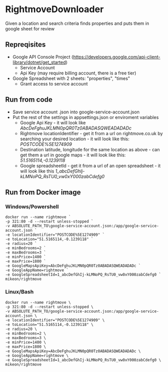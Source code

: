 # RightmoveDownloader

Given a location and search criteria finds properties and puts them in google sheet for review


## Repreqisites
- Google API Console Project (https://developers.google.com/api-client-library/dotnet/get_started)
  - Service Account
  - Api Key (may require billing account, there is a free tier)
- Google Spreadsheet with 2 sheets: "properties", "times"
  - Grant access to service account
  
## Run from code
- Save service account .json into google-service-account.json
- Put the rest of the settings in appsettings.json or enviroment variables
  - Google Api Key - it will look like *AbcDeFghuJKLMN0pQR0Tz0ABADASQWEADADADc*
  - Rightmove locationIdentifier - get it from a url on rightmove.co.uk by searching your desired location - it will look like this: *POSTCODE%5E1274909*
  - Destination latitude, longitude for the same location as above - can get them a url in google maps - it will look like this: *51.5165114,-0.1239118*
  - Google spreadsheetId - get it from a url of an open spreadsheet - it will look like this *1_abcDefGhIj-kLMNoPQ_RsTU0_vw0xY000zabCdefg0*

## Run from Docker image
### Windows/Powershell
~~~~
docker run --name rightmove `
-p 321:80 -d --restart unless-stopped `
-v ABSOLUTE_PATH_TO\google-service-account.json:/app/google-service-account.json `
-e locationIdentifier="POSTCODE%5E1274909" `
-e toLocation="51.5165114,-0.1239118" `
-e radius=20 `
-e minBedrooms=2 `
-e maxBedrooms=3 `
-e minPrice=1400 `
-e maxPrice=1800 `
-e GoogleMapsApiKey=AbcDeFghuJKLMN0pQR0Tz0ABADASQWEADADADc `
-e GoogleAppName=rightmove `
-e GoogleSpreadsheetId=1_abcDefGhIj-kLMNoPQ_RsTU0_vw0xY000zabCdefg0 `
mikeon/rightmove
~~~~

### Linux/Bash
~~~~
docker run --name rightmove \
-p 321:80 -d --restart unless-stopped \
-v ABSOLUTE_PATH_TO/google-service-account.json:/app/google-service-account.json \
-e locationIdentifier="POSTCODE%5E1274909" \
-e toLocation="51.5165114,-0.1239118" \
-e radius=20 \
-e minBedrooms=2 \
-e maxBedrooms=3 \
-e minPrice=1400 \
-e maxPrice=1800 \
-e GoogleMapsApiKey=AbcDeFghuJKLMN0pQR0Tz0ABADASQWEADADADc \
-e GoogleAppName=rightmove \
-e GoogleSpreadsheetId=1_abcDefGhIj-kLMNoPQ_RsTU0_vw0xY000zabCdefg0 \
mikeon/rightmove
~~~~

